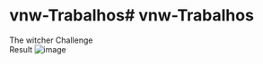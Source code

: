 # vnw-Trabalhos# vnw-Trabalhos
The witcher Challenge  
Result
![image](https://user-images.githubusercontent.com/17839848/146470405-039fa15d-7b7f-4848-b3da-1f50f9c182e3.png)
